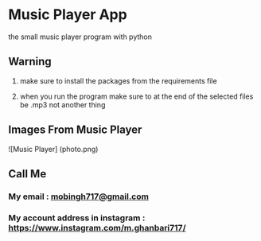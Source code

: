 # Music Player App
the small music player program with python

## Warning
1. make sure to install the packages from the requirements file

2. when you run the program make sure to at the end of the selected files be .mp3 not another thing

## Images From Music Player
![Music Player] (photo.png)

## Call Me

### My email : mobingh717@gmail.com


### My account address in instagram : https://www.instagram.com/m.ghanbari717/